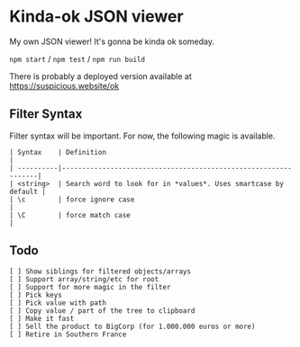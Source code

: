 # Kinda-ok JSON viewer

My own JSON viewer! It's gonna be kinda ok someday.

`npm start` / `npm test` / `npm run build`

There is probably a deployed version available at https://suspicious.website/ok

## Filter Syntax

Filter syntax will be important. For now, the following magic is available.

```
| Syntax    | Definition                                                     |
| ----------|----------------------------------------------------------------|
| <string>  | Search word to look for in *values*. Uses smartcase by default |
| \c        | force ignore case                                              |
| \C        | force match case                                               |
```

## Todo

```
[ ] Show siblings for filtered objects/arrays
[ ] Support array/string/etc for root
[ ] Support for more magic in the filter
[ ] Pick keys
[ ] Pick value with path
[ ] Copy value / part of the tree to clipboard
[ ] Make it fast
[ ] Sell the product to BigCorp (for 1.000.000 euros or more)
[ ] Retire in Southern France
```
